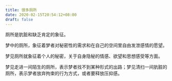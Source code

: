 ```yaml
---
title: 很多厕所
date: 2020-02-15T20:54:12+08:00
draft: false
---
```


厕所是肮脏和缺乏肯定的象征。

梦中的厕所，象征着梦者对秘密性的需求和在自己的空间里自由发泄感情的愿望。

梦见厕所就象征着个人的秘密，关于自身隐秘的情感、欲望和思想感受等方面。

梦见走进一间陌生的厕所，表示梦者找不到某种形式的出路；梦见清扫一间肮脏的厕所，表示梦者放弃拘束的行为方式，或者要释放压抑感。

